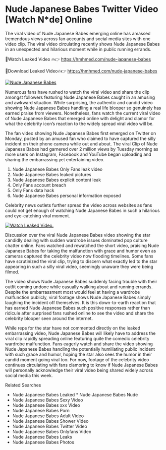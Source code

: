 ﻿# Nude Japanese Babes Twitter Video [Watch N*de] Online

The viral video of ﻿Nude Japanese Babes emerging online has amassed tremendous views across fan accounts and social media sites with one video clip. The viral video circulating recently shows ﻿Nude Japanese Babes in an unexpected and hilarious moment while in public running errands. 

🔴Watch Leaked Video 🔥👉  https://hmhmed.com/nude-japanese-babes 

🔴Download Leaked Video🔥👉  https://hmhmed.com/nude-japanese-babes 

[![Nude Japanese Babes](https://i.imgur.com/dJHk4Zq.gif)](https://hmhmed.com/nude-japanese-babes)

Numerous fans have rushed to watch the viral video and share the clip amongst followers featuring ﻿Nude Japanese Babes caught in an amusing and awkward situation. While surprising, the authentic and candid video showing ﻿Nude Japanese Babes handling a real life blooper so genuinely has earned praise from viewers. Nonetheless, fans watch the current viral video of ﻿Nude Japanese Babes that emerged online with delight and clamor for what the celebrity icon’s reaction to the widely spread viral video will be.

The fan video showing ﻿Nude Japanese Babes first emerged on Twitter on Monday, posted by an amused fan who claimed to have captured the silly incident on their phone camera while out and about. The viral Clip of ﻿Nude Japanese Babes had garnered over 2 million views by Tuesday morning as more users on Instagram, Facebook and YouTube began uploading and sharing the embarrassing yet entertaining video. 

1. ﻿Nude Japanese Babes Only Fans leak video
2. ﻿Nude Japanese Babes leaked pictures
3. ﻿Nude Japanese Babes explicit content leak
4. Only Fans account breach
5. Only Fans data hack
6. ﻿Nude Japanese Babes personal information exposed

Celebrity news outlets further spread the video across websites as fans could not get enough of watching ﻿Nude Japanese Babes in such a hilarious and eye-catching viral moment. 

[![Watch Leaked Video.](https://miro.medium.com/v2/resize:fit:828/format:webp/1*cilzJN44JGOrTw9NJCrNHA.gif "Watch Leaked Video")](https://hmhmed.com/nude-japanese-babes)

Discussion over the viral ﻿Nude Japanese Babes video showing the star candidly dealing with sudden wardrobe issues dominated pop culture chatter online. Fans watched and rewatched the short video, praising ﻿Nude Japanese Babes for taking the malfunction with grace and humor even as cameras captured the celebrity video now flooding timelines. Some fans have scrutinized the viral clip, trying to discern what exactly led to the star appearing in such a silly viral video, seemingly unaware they were being filmed.

The video shows ﻿Nude Japanese Babes suddenly facing trouble with their outfit coming undone while casually walking about and running errands. Despite the embarrassment most would feel at having a wardrobe malfunction publicly, viral footage shows ﻿Nude Japanese Babes simply laughing the incident off themselves. It is this down-to-earth reaction that has earned ﻿Nude Japanese Babes such positive responses rather than ridicule after surprised fans rushed online to see the video and share the celebrity blooper seen around the internet.  

While reps for the star have not commented directly on the leaked embarrassing video, ﻿Nude Japanese Babes will likely have to address the viral clip rapidly spreading online featuring quite the comedic celebrity wardrobe malfunction. Fans eagerly watch and share the video showing ﻿Nude Japanese Babes handling the potentially humiliating public incident with such grace and humor, hoping the star also sees the humor in their candid moment going viral too. For now, footage of the celebrity video continues circulating with fans clamoring to know if ﻿Nude Japanese Babes will personally acknowledge their viral video being shared widely across social media this week.

Related Searches
* ﻿Nude Japanese Babes Leaked
﻿* Nude Japanese Babes Nude
* ﻿Nude Japanese Babes Sexy Video
* ﻿Nude Japanese Babes xxx Video
* ﻿Nude Japanese Babes Porn
* ﻿Nude Japanese Babes Adult Video
* ﻿Nude Japanese Babes Shower Video
* ﻿Nude Japanese Babes Twitter Video
* ﻿Nude Japanese Babes Onlyfans Video
* ﻿Nude Japanese Babes Leaks
* ﻿Nude Japanese Babes Photos